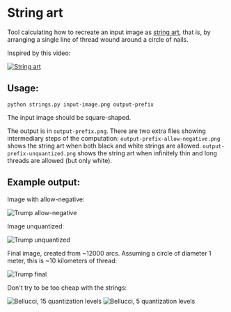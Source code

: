 # String art

Tool calculating how to recreate an input image as [string art](https://en.wikipedia.org/wiki/String_art),
that is, by arranging a single line of thread wound around a circle of nails.

Inspired by this video:

[![String art](http://img.youtube.com/vi/ngGIkHFWwHM/0.jpg)](http://www.youtube.com/watch?v=ngGIkHFWwHM "String art")


## Usage:

```python strings.py input-image.png output-prefix```

The input image should be square-shaped.

The output is in ```output-prefix.png```. There are two extra files showing intermediary steps of the computation:
```output-prefix-allow-negative.png``` shows the string art when both black and white strings are allowed.
```output-prefix-unquantized.png``` shows the string art when infinitely thin and long threads are allowed (but only white).

## Example output:

Image with allow-negative:

![Trump allow-negative](http://people.mokk.bme.hu/~daniel/trump-h180-r250-q50-c0.3-allow-negative.png)

Image unquantized:

![Trump unquantized](http://people.mokk.bme.hu/~daniel/trump-h180-r250-q50-c0.3-unquantized.png)

Final image, created from ~12000 arcs. Assuming a circle of diameter 1 meter, this is ~10 kilometers of thread:

![Trump final](http://people.mokk.bme.hu/~daniel/trump-h180-r250-q50-c0.3.png)

Don't try to be too cheap with the strings:

![Bellucci, 15 quantization levels](http://people.mokk.bme.hu/~daniel/string-art/bellucci-h180-r250-q30-c0.5.png)
![Bellucci, 5 quantization levels](http://people.mokk.bme.hu/~daniel/string-art/bellucci-h180-r250-q10-c1.png)

